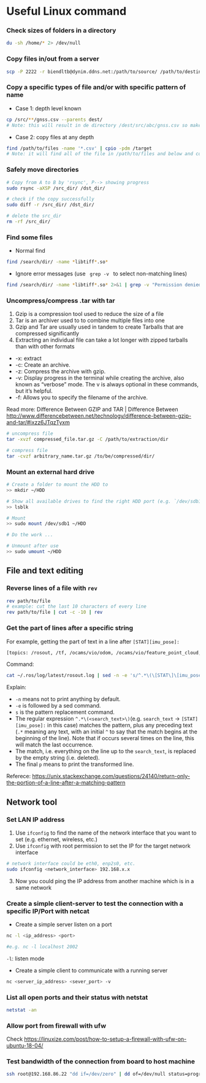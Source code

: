 # Useful Linux command
### Check sizes of folders in a directory

```bash
du -sh /home/* 2> /dev/null
```
  
### Copy files in/out from a server

```bash
scp -P 2222 -r biendltb@dynim.ddns.net:/path/to/source/ /path/to/destination/
```

### Copy a specific types of file and/or with specific pattern of name
* Case 1: depth level known
```bash
cp /src/**/gnss.csv --parents dest/
# Note: this will result in de directory /dest/src/abc/gnss.csv so make appropriate `cd` inadvance if necessary
```
* Case 2: copy files at any depth
```bash
find /path/to/files -name '*.csv' | cpio -pdm /target
# Note: it will find all of the file in /path/to/files and below and copy them to /target/path/to/files and below.
```

### Safely move directories
```bash
# Copy from A to B by 'rsync', P--> showing progress
sudo rsync -aXSP /src_dir/ /dst_dir/

# check if the copy successfully
sudo diff -r /src_dir/ /dst_dir/

# delete the src_dir
rm -rf /src_dir/

```
  
### Find some files
* Normal find

```bash
find /search/dir/ -name *libtiff*.so*
```

* Ignore error messages (use <code> grep -v </code> to select non-matching lines)

```bash 
find /search/dir/ -name *libtiff*.so* 2>&1 | grep -v "Permission denied"
```

### Uncompress/compress .tar with tar
1. Gzip is a compression tool used to reduce the size of a file
2. Tar is an archiver used to to combine multiple files into one
3. Gzip and Tar are usually used in tandem to create Tarballs that are compressed significantly
4. Extracting an individual file can take a lot longer with zipped tarballs than with other formats

* -x: extract
* -c: Create an archive.
* -z: Compress the archive with gzip.
* -v: Display progress in the terminal while creating the archive, also known as “verbose” mode. The v is always optional in these commands, but it’s helpful.
* -f: Allows you to specify the filename of the archive.

Read more: Difference Between GZIP and TAR | Difference Between http://www.differencebetween.net/technology/difference-between-gzip-and-tar/#ixzz6JTqzTyxm
```bash
# uncompress file
tar -xvzf compressed_file.tar.gz -C /path/to/extraction/dir

# compress file
tar -cvzf arbitrary_name.tar.gz /to/be/compressed/dir/
```

### Mount an external hard drive  
```bash
# Create a folder to mount the HDD to
>> mkdir ~/HDD

# Show all available drives to find the right HDD port (e.g. `/dev/sdb1`)
>> lsblk

# Mount
>> sudo mount /dev/sdb1 ~/HDD

# Do the work ...

# Unmount after use
>> sudo umount ~/HDD
```

## File and text editing

### Reverse lines of a file with `rev`

```bash
rev path/to/file
# example: cut the last 10 characters of every line
rev path/to/file | cut -c -10 | rev
```

### Get the part of lines after a specific string
For example, getting the part of text in a line after `[STAT][imu_pose]:`
```txt
[topics: /rosout, /tf, /ocams/vio/odom, /ocams/vio/feature_point_cloud, /ocams/vio/gt_odom] [STAT][imu_pose]: 1142.630000 29.252804 160.648717 10.042199 0.027129 -0.005577 0.937237 0.347592
```
Command:
```bash
cat ~/.ros/log/latest/rosout.log | sed -n -e 's/^.*\(\[STAT\]\[imu_pose\]: \)//p'
```
Explain:
* `-n` means not to print anything by default.
* `-e` is followed by a sed command.
* `s` is the pattern replacement command.
* The regular expression `^.*\(<search_text>\)`(e.g. `search_text` -> `[STAT][imu_pose]:` in this case) matches the pattern, plus any preceding text (`.*` meaning any text, with an initial `^` to say that the match begins at the beginning of the line). Note that if  occurs several times on the line, this will match the last occurrence.
* The match, i.e. everything on the line up to the `search_text`, is replaced by the empty string (i.e. deleted).
* The final `p` means to print the transformed line.

Referece: https://unix.stackexchange.com/questions/24140/return-only-the-portion-of-a-line-after-a-matching-pattern

## Network tool
### Set LAN IP address
1. Use `ifconfig` to find the name of the network interface that you want to set (e.g. ethernet, wireless, etc.)
2. Use `ifconfig` with root permission to set the IP for the target network interface 
```bash
# network interface could be eth0, enp2s0, etc.
sudo ifconfig <network_interface> 192.168.x.x
```
3. Now you could ping the IP address from another machine which is in a same network

### Create a simple client-server to test the connection with a specific IP/Port with netcat
* Create a simple server listen on a port
```bash
nc -l <ip_address> <port>

#e.g. nc -l localhost 2002
```
  `-l`: listen mode

* Create a simple client to communicate with a running server
```bash
nc <server_ip_address> <sever_port> -v
```

### List all open ports and their status with netstat
```bash
netstat -an
```

### Allow port from firewall with ufw
Check https://linuxize.com/post/how-to-setup-a-firewall-with-ufw-on-ubuntu-18-04/

### Test bandwidth of the connection from board to host machine

```bash
ssh root@192.168.86.22 "dd if=/dev/zero" | dd of=/dev/null status=progress
```
